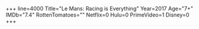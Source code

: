 +++
line=4000
Title="Le Mans: Racing is Everything"
Year=2017
Age="7+"
IMDb="7.4"
RottenTomatoes=""
Netflix=0
Hulu=0
PrimeVideo=1
Disney=0
+++

